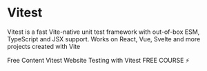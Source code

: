 # Vitest

Vitest is a fast Vite-native unit test framework with out-of-box ESM, TypeScript and JSX support.
Works on React, Vue, Svelte and more projects created with Vite

<ResourceGroupTitle>Free Content</ResourceGroupTitle>
<BadgeLink colorScheme='blue' badgeText='Official Website' href='https://vitest.dev/'>Vitest Website</BadgeLink>
<BadgeLink colorScheme='green' badgeText='COURSE' href='https://www.youtube.com/watch?v=cM_AeQHzlGg'>Testing with Vitest FREE COURSE ⚡️</BadgeLink>
